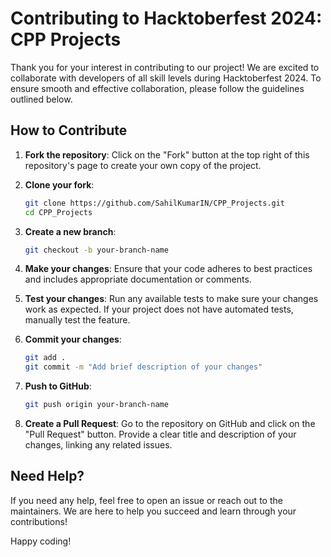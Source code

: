 
# Contributing to Hacktoberfest 2024: CPP Projects

Thank you for your interest in contributing to our project! We are excited to collaborate with developers of all skill levels during Hacktoberfest 2024. To ensure smooth and effective collaboration, please follow the guidelines outlined below.

## How to Contribute

1. **Fork the repository**: Click on the "Fork" button at the top right of this repository's page to create your own copy of the project.
2. **Clone your fork**:
   ```bash
   git clone https://github.com/SahilKumarIN/CPP_Projects.git
   cd CPP_Projects
   ```
3. **Create a new branch**:
   ```bash
   git checkout -b your-branch-name
   ```

4. **Make your changes**: Ensure that your code adheres to best practices and includes appropriate documentation or comments.

5. **Test your changes**: Run any available tests to make sure your changes work as expected. If your project does not have automated tests, manually test the feature.

6. **Commit your changes**:
   ```bash
   git add .
   git commit -m "Add brief description of your changes"
   ```

7. **Push to GitHub**:
   ```bash
   git push origin your-branch-name
   ```

8. **Create a Pull Request**: Go to the repository on GitHub and click on the "Pull Request" button. Provide a clear title and description of your changes, linking any related issues.

## Need Help?

If you need any help, feel free to open an issue or reach out to the maintainers. We are here to help you succeed and learn through your contributions!

Happy coding!
